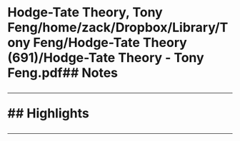 # Hodge-Tate Theory, Tony Feng/home/zack/Dropbox/Library/Tony Feng/Hodge-Tate Theory (691)/Hodge-Tate Theory - Tony Feng.pdf## Notes<hr>## Highlights<hr>